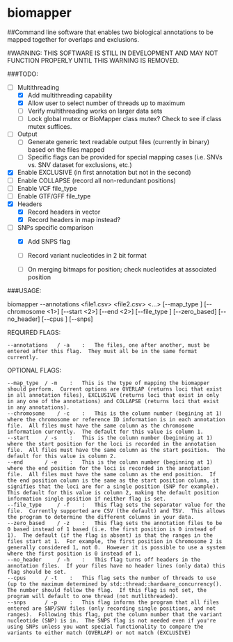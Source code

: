 # biomapper
##Command line software that enables two biological annotations to be mapped together for overlaps and exclusions.

#WARNING: THIS SOFTWARE IS STILL IN DEVELOPMENT AND MAY NOT FUNCTION PROPERLY UNTIL THIS WARNING IS REMOVED.

###TODO:
- [ ] Multithreading
  - [x] Add multithreading capability
  - [X] Allow user to select number of threads up to maximum
  - [ ] Verify multithreading works on larger data sets
  - [ ] Lock global mutex or BioMapper class mutex?  Check to see if class mutex suffices.
- [ ] Output
  - [ ] Generate generic text readable output files (currently in binary) based on the files mapped
  - [ ] Specific flags can be provided for special mapping cases (i.e. SNVs vs. SNV dataset for exclusions, etc.)
- [x] Enable EXCLUSIVE (in first annotation but not in the second)
- [ ] Enable COLLAPSE (record all non-redundant positions)
- [ ] Enable VCF file_type
- [ ] Enable GTF/GFF file_type
- [x] Headers
  - [x] Record headers in vector
  - [x] Record headers in map instead?
- [ ] SNPs specific comparison
  - [x] Add SNPS flag
  - [ ] Record variant nucleotides in 2 bit format
  - [ ] On merging bitmaps for position; check nucleotides at associated position
  
  

###USAGE:


biomapper --annotations <file1.csv> <file2.csv> <...> [--map_type <overlap>] [--chromosome <1>] [--start <2>] [--end <2>] [--file_type <csv>] [--zero_based] [--no_header] [--cpus <threads>] [--snps]



REQUIRED FLAGS:

    --annotations 	/ -a    :	The files, one after another, must be entered after this flag.  They must all be in the same format currently.

OPTIONAL FLAGS:

	--map_type 	/ -m	:	This is the type of mapping the biomapper should perform.  Current options are OVERLAP (returns loci that exist in all annotation files), EXCLUSIVE (returns loci that exist in only in any one of the annotations) and COLLAPSE (returns loci that exist in any annotations).
	--chromosome 	/ -c 	:	This is the column number (begining at 1) where the chromosome or reference ID information is in each annotation file.  All files must have the same column as the chromosome information currently.  The default for this value is column 1.
	--start 	/ -s   	:	This is the column number (beginning at 1) where the start position for the loci is recorded in the annotation file.  All files must have the same column as the start position.  The default for this value is column 2.
	--end 		/ -e	:	This is the column number (beginning at 1) where the end position for the loci is recorded in the annotation file.  All files must have the same column as the end position.  If the end position column is the same as the start position column, it signifies that the loci are for a single position (SNP for example).  This default for this value is column 2, making the default position information single position if neither flag is set.
	--file_type 	/ -f	:	This flag sets the separator value for the file.  Currently supported are CSV (the default) and TSV.  This allows the program to determine the different columns in your data.
	--zero_based 	/ -z	:	This flag sets the annotation files to be 0 based instead of 1 based (i.e. the first position is 0 instead of 1).  The default (if the flag is absent) is that the ranges in the files start at 1.  For example, the first position in Chromosome 2 is generally considered 1, not 0.  However it is possible to use a system where the first position is 0 instead of 1.
	--no_header 	/ -h	:	This flag turns off headers in the annotation files.  If your files have no header lines (only data) this flag should be set.
	--cpus 		/ -t	:	This flag sets the number of threads to use (up to the maximum determined by std::thread::hardware_concurrency().  The number should follow the flag.  If this flag is not set, the program will default to one thread (not mutlithreaded).
	--snps 		/ -p	:	This flag informs the program that all files entered are SNP/SNV files (only recording single positions, and not ranges).  Following this flag, put the column number that the variant nucleotide (SNP) is in.  The SNPS flag is not needed even if you're using SNPs unless you want special functionality to compare the variants to either match (OVERLAP) or not match (EXCLUSIVE)
